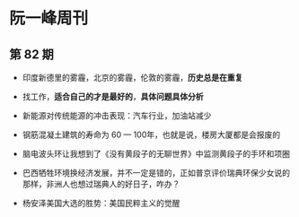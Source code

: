 # 阮一峰周刊

## 第 82 期

* 印度新德里的雾霾，北京的雾霾，伦敦的雾霾，**历史总是在重复**
* 找工作，**适合自己的才是最好的**，**具体问题具体分析**

* 新能源对传统能源的冲击表现：汽车行业，加油站减少
* 钢筋混凝土建筑的寿命为 60 — 100年，也就是说，楼房大厦都是会报废的
* 脑电波头环让我想到了《没有黄段子的无聊世界》中监测黄段子的手环和项圈
* 巴西牺牲环境换经济发展，并不一定是错的，正如普京评价瑞典环保少女说的那样，非洲人也想过瑞典人的好日子，咋办？
* 杨安泽美国大选的胜势：美国民粹主义的觉醒

